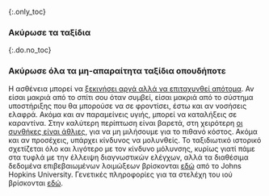 {:.only_toc}
### Ακύρωσε τα ταξίδια

{:.do.no_toc}
### Ακύρωσε όλα τα μη-απαραίτητα ταξίδια οπουδήποτε

Η ασθένεια μπορεί να [ξεκινήσει αργά αλλά να επιταχυνθεί απότομα](https://www.nejm.org/doi/full/10.1056/NEJMoa2001191).
Αν είσαι μακριά από το σπίτι σου όταν συμβεί, είσαι μακριά από το σύστημα υποστήριξης που θα μπορούσε να σε φροντίσει, έστω και αν νοσήσεις ελαφρά. Ακόμα και αν παραμείνεις υγιής, μπορεί να καταλήξεις σε καραντίνα. Στην καλύτερη περίπτωση είναι βαρετά, στη χειρότερη [οι συνθήκες είναι άθλιες](https://twitter.com/alankilbourne2/status/1236541651692204033), για να  μη μιλήσουμε για το πιθανό κόστος.
Ακόμα και αν προσέχεις, υπάρχει κίνδυνος να μολυνθείς. Το ταξιδιωτικό ιστορικό σχετίζεται όλο και λιγότερο με τον κίνδυνο μόλυνσης, κυρίως γιατί πάμε στα τυφλά με την έλλειψη διαγνωστικών ελέγχων, αλλά τα διαθέσιμα δεδομένα επιβεβαιωμένων λοιμώξεων βρίσκονται [εδώ](https://gisanddata.maps.arcgis.com/apps/opsdashboard/index.html#/bda7594740fd40299423467b48e9ecf6) από το Johns Hopkins University. Γενετικές πληροφορίες για τα στελέχη του ιού βρίσκονται [εδώ](https://nextstrain.org/ncov?label=clade:B4&m=div).
